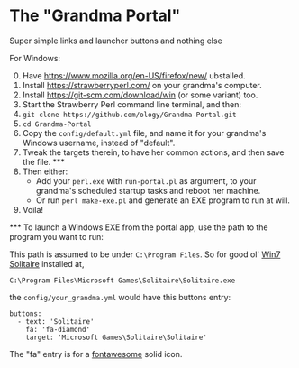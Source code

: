 # The "Grandma Portal"

Super simple links and launcher buttons and nothing else

For Windows:

0. Have https://www.mozilla.org/en-US/firefox/new/ ubstalled.
1. Install https://strawberryperl.com/ on your grandma's computer.
2. Install https://git-scm.com/download/win (or some variant) too.
3. Start the Strawberry Perl command line terminal, and then:
4. `git clone https://github.com/ology/Grandma-Portal.git`
5. `cd Grandma-Portal`
6. Copy the `config/default.yml` file, and name it for your grandma's Windows username, instead of "default".
7. Tweak the targets therein, to have her common actions, and then save the file. ***
8. Then either:
    - Add your `perl.exe` with `run-portal.pl` as argument, to your grandma's scheduled startup tasks and reboot her machine.
    - Or run `perl make-exe.pl` and generate an EXE program to run at will.
9. Voila!

*** To launch a Windows EXE from the portal app, use the path to the program you want to run:

This path is assumed to be under `C:\Program Files`. So for good ol' [Win7 Solitaire](https://win7games.com/) installed at,

`C:\Program Files\Microsoft Games\Solitaire\Solitaire.exe`

the `config/your_grandma.yml` would have this buttons entry:

    buttons:
      - text: 'Solitaire'
        fa: 'fa-diamond'
        target: 'Microsoft Games\Solitaire\Solitaire'

The "fa" entry is for a [fontawesome](https://fontawesome.com/search?q=download&o=a&m=free&s=solid) solid icon.

